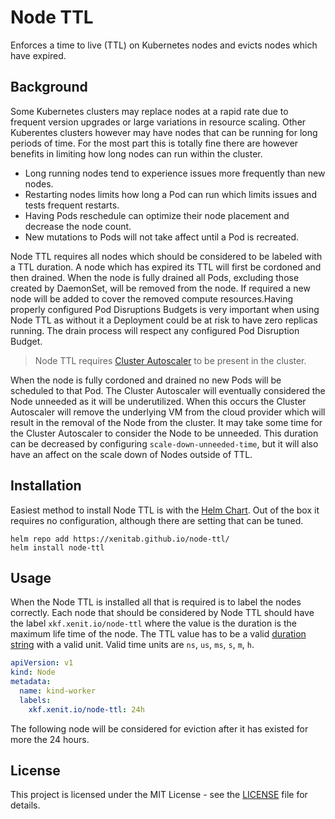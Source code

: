 # Node TTL

Enforces a time to live (TTL) on Kubernetes nodes and evicts nodes which have expired.

## Background

Some Kubernetes clusters may replace nodes at a rapid rate due to frequent version upgrades or large variations in resource scaling. Other Kuberentes clusters however may have nodes that can be running for long periods of time. For the most part this is totally fine there are however benefits in limiting how long nodes can run within the cluster.

* Long running nodes tend to experience issues more frequently than new nodes.
* Restarting nodes limits how long a Pod can run which limits issues and tests frequent restarts.
* Having Pods reschedule can optimize their node placement and decrease the node count.
* New mutations to Pods will not take affect until a Pod is recreated.

Node TTL requires all nodes which should be considered to be labeled with a TTL duration. A node which has expired its TTL will first be cordoned and then drained. When the node is fully drained all Pods, excluding those created by DaemonSet, will be removed from the node. If required a new node will be added to cover the removed compute resources.Having properly configured Pod Disruptions Budgets is very important when using Node TTL as without it a Deployment could be at risk to have zero replicas running. The drain process will respect any configured Pod Disruption Budget.

> Node TTL requires [Cluster Autoscaler](https://github.com/kubernetes/autoscaler/tree/master/cluster-autoscaler) to be present in the cluster.

When the node is fully cordoned and drained no new Pods will be scheduled to that Pod. The Cluster Autoscaler will eventually considered the Node unneeded as it will be underutilized. When this occurs the Cluster Autoscaler will remove the underlying VM from the cloud provider which will result in the removal of the Node from the cluster. It may take some time for the Cluster Autoscaler to consider the Node to be unneeded. This duration can be decreased by configuring `scale-down-unneeded-time`, but it will also have an affect on the scale down of Nodes outside of TTL.

## Installation

Easiest method to install Node TTL is with the [Helm Chart](./charts/node-ttl). Out of the box it requires no configuration, although there are setting that can be tuned.

```shell
helm repo add https://xenitab.github.io/node-ttl/
helm install node-ttl
```

## Usage

When the Node TTL is installed all that is required is to label the nodes correctly. Each node that should be considered by Node TTL should have the label `xkf.xenit.io/node-ttl` where the value is the duration is the maximum life time of the node. The TTL value has to be a valid [duration string](https://pkg.go.dev/time#ParseDuration) with a valid unit. Valid time units are `ns`, `us`, `ms`, `s`, `m`, `h`. 

```yaml
apiVersion: v1
kind: Node
metadata:
  name: kind-worker
  labels:
    xkf.xenit.io/node-ttl: 24h
```

The following node will be considered for eviction after it has existed for more the 24 hours.

## License

This project is licensed under the MIT License - see the [LICENSE](LICENSE) file for details.
